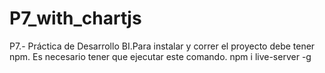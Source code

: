 # P7_with_chartjs
P7.- Práctica de Desarrollo BI.Para instalar y correr el proyecto debe tener npm.
Es necesario tener que ejecutar este comando.
npm i live-server -g


